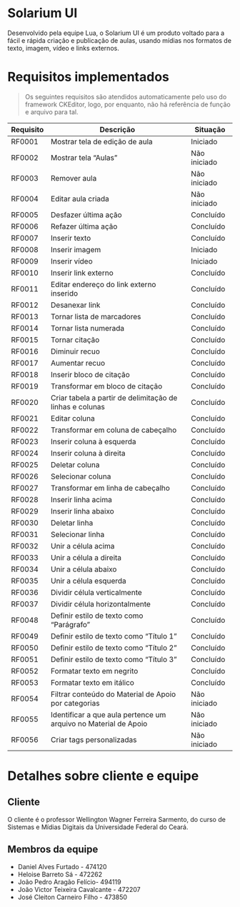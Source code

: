 # Solarium UI

Desenvolvido pela equipe Lua, o Solarium UI é um produto voltado para a fácil e rápida criação e publicação de aulas, usando mídias nos formatos de texto, imagem, vídeo e links externos.

# Requisitos implementados

> Os seguintes requisitos são atendidos automaticamente pelo uso do framework CKEditor, logo, por enquanto, não há referência de função e arquivo para tal.

Requisito | Descrição | Situação
-------|---------|-------
RF0001 | Mostrar tela de edição de aula | Iniciado
RF0002 | Mostrar tela “Aulas” | Não iniciado
RF0003 | Remover aula | Não iniciado
RF0004 | Editar aula criada | Não iniciado
RF0005 | Desfazer última ação | Concluído
RF0006 | Refazer última ação | Concluído
RF0007 | Inserir texto | Concluído
RF0008 | Inserir imagem | Iniciado
RF0009 | Inserir vídeo | Iniciado
RF0010 | Inserir link externo | Concluído
RF0011 | Editar endereço do link externo inserido | Concluído
RF0012 | Desanexar link | Concluído
RF0013 | Tornar lista de marcadores | Concluído
RF0014 | Tornar lista numerada | Concluído
RF0015 | Tornar citação | Concluído
RF0016 | Diminuir recuo | Concluído
RF0017 | Aumentar recuo | Concluído
RF0018 | Inserir bloco de citação | Concluído
RF0019 | Transformar em bloco de citação | Concluído
RF0020 | Criar tabela a partir de delimitação de linhas e colunas | Concluído
RF0021 | Editar coluna | Concluído
RF0022 | Transformar em coluna de cabeçalho | Concluído
RF0023 | Inserir coluna à esquerda | Concluído
RF0024 | Inserir coluna à direita | Concluído
RF0025 | Deletar coluna | Concluído
RF0026 | Selecionar coluna | Concluído
RF0027 | Transformar em linha de cabeçalho | Concluído
RF0028 | Inserir linha acima | Concluído
RF0029 | Inserir linha abaixo | Concluído
RF0030 | Deletar linha | Concluído
RF0031 | Selecionar linha | Concluído
RF0032 | Unir a célula acima | Concluído
RF0033 | Unir a célula a direita | Concluído
RF0034 | Unir a célula abaixo | Concluído
RF0035 | Unir a célula esquerda | Concluído
RF0036 | Dividir célula verticalmente | Concluído
RF0037 | Dividir célula horizontalmente | Concluído
RF0048 | Definir estilo de texto como “Parágrafo” | Concluído
RF0049 | Definir estilo de texto como “Título 1” | Concluído
RF0050 | Definir estilo de texto como “Título 2” | Concluído
RF0051 | Definir estilo de texto como “Título 3” | Concluído
RF0052 | Formatar texto em negrito | Concluído
RF0053 | Formatar texto em itálico | Concluído
RF0054 | Filtrar conteúdo do Material de Apoio por categorias | Não iniciado
RF0055 | Identificar a que aula pertence um arquivo no Material de Apoio | Não iniciado
RF0056 | Criar tags personalizadas | Não iniciado

# Detalhes sobre cliente e equipe

## Cliente

O cliente é o professor Wellington Wagner Ferreira Sarmento, do curso de Sistemas e Mídias Digitais da Universidade Federal do Ceará.

## Membros da equipe

* Daniel Alves Furtado - 474120
* Heloise Barreto Sá - 472262
* João Pedro Aragão Felício- 494119
* João Victor Teixeira Cavalcante  - 472207
* José Cleiton Carneiro Filho - 473850
